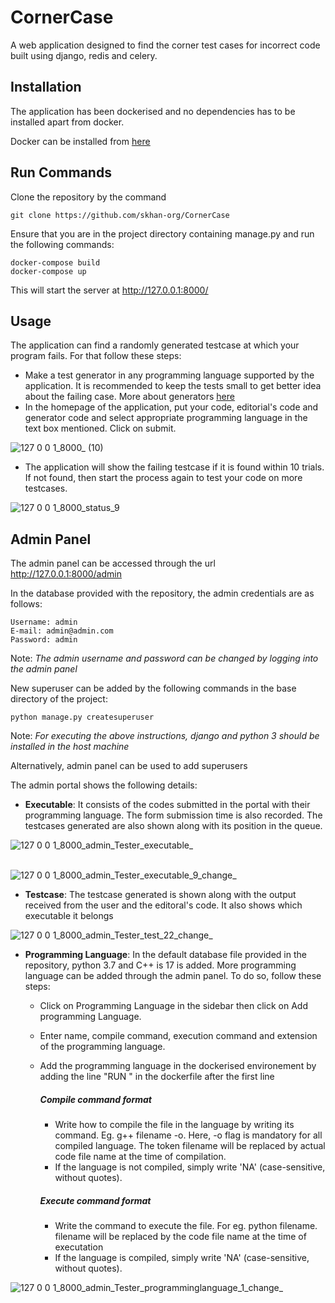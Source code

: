 # CornerCase

A web application designed to find the corner test cases for incorrect code built using django, redis and celery.


## Installation

The application has been dockerised and no dependencies has to be installed apart from docker.

Docker can be installed from [<ins> here </ins>](https://docs.docker.com/desktop/)


## Run Commands

Clone the repository by the command 
```
git clone https://github.com/skhan-org/CornerCase
```

Ensure that you are in the project directory containing manage.py and run the following commands:
```
docker-compose build
docker-compose up
```

This will start the server at [<ins>http://127.0.0.1:8000/</ins>](http://127.0.0.1:8000/)


## Usage

The application can find a randomly generated testcase at which your program fails. For that follow these steps:

* Make a test generator in any programming language supported by the application. It is recommended to keep the tests small to get better idea about the failing case. More about generators [<ins> here </ins>](https://www.geeksforgeeks.org/test-case-generation-set-1-random-numbers-arrays-and-matrices/)
* In the homepage of the application, put your code,  editorial's code and generator code and select appropriate programming language in the text box mentioned. Click on submit.

![127 0 0 1_8000_ (10)](https://user-images.githubusercontent.com/79746977/174814530-eb8c06a5-fa02-4c27-bf54-db93fba71e56.png)


* The application will show the failing testcase if it is found within 10 trials. If not found, then start the process again to test your code on more testcases.

![127 0 0 1_8000_status_9](https://user-images.githubusercontent.com/79746977/174815030-c5b30b84-28ff-4f0c-95f4-d78617ab3b7f.png)


## Admin Panel

The admin panel can be accessed through the url [<ins>http://127.0.0.1:8000/admin</ins>](http://127.0.0.1:8000/admin)

In the database provided with the repository, the admin credentials are as follows:
```
Username: admin
E-mail: admin@admin.com
Password: admin
```
Note: *The admin username and password can be changed by logging into the admin panel*

New superuser can be added by the following commands in the base directory of the project:

```
python manage.py createsuperuser
```

Note: *For executing the above instructions, django and python 3 should be installed in the host machine*

Alternatively, admin panel can be used to add superusers

The admin portal shows the following details:

* **Executable**: It consists of the codes submitted in the portal with their programming language. The form submission time is also recorded. The testcases generated are also shown along with its position in the queue.

![127 0 0 1_8000_admin_Tester_executable_](https://user-images.githubusercontent.com/79746977/174819174-93b07fe7-ff80-4428-bc6d-0f3df3e31e14.png)
<br/>
<br/>

![127 0 0 1_8000_admin_Tester_executable_9_change_](https://user-images.githubusercontent.com/79746977/174819360-1fe43b70-2479-4ba9-a683-5646691569c0.png)

* **Testcase**: The testcase generated is shown along with the output received from the user and the editoral's code. It also shows which executable it belongs

![127 0 0 1_8000_admin_Tester_test_22_change_](https://user-images.githubusercontent.com/79746977/174819904-75ad1640-731d-4fb8-a27f-cbfa57726d4a.png)


* **Programming Language**: In the default database file provided in the repository, python 3.7 and C++ is 17 is added. More programming language can be added through the admin panel. To do so, follow these steps:

  * Click on Programming Language in the sidebar then click on Add programming Language.
  * Enter name, compile command, execution command and extension of the programming language.
  * Add the programming language in the dockerised environement by adding the line "RUN <command to install the compiler in alpine>" in the dockerfile after the first line
    ##### Compile command format
      * Write how to compile the file in the language by writing its command. Eg. g++ filename -o. Here, -o flag is mandatory for all compiled language. The token filename will be replaced by actual code file name at the time of compilation.
      * If the language is not compiled, simply write 'NA' (case-sensitive, without quotes).
   
    ##### Execute command format
      * Write the command to execute the file. For eg. python filename. filename will be replaced by the code file name at the time of executation
      * If the language is compiled, simply write 'NA' (case-sensitive, without quotes).

![127 0 0 1_8000_admin_Tester_programminglanguage_1_change_](https://user-images.githubusercontent.com/79746977/174822783-3bf2be87-924b-4f62-a589-900063c42293.png)
